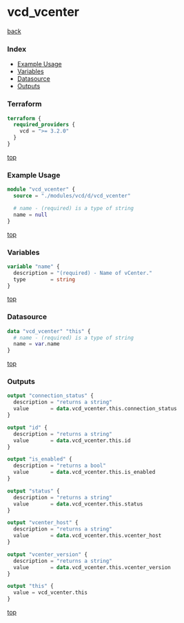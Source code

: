 # vcd_vcenter

[back](../vcd.md)

### Index

- [Example Usage](#example-usage)
- [Variables](#variables)
- [Datasource](#datasource)
- [Outputs](#outputs)

### Terraform

```terraform
terraform {
  required_providers {
    vcd = ">= 3.2.0"
  }
}
```

[top](#index)

### Example Usage

```terraform
module "vcd_vcenter" {
  source = "./modules/vcd/d/vcd_vcenter"

  # name - (required) is a type of string
  name = null
}
```

[top](#index)

### Variables

```terraform
variable "name" {
  description = "(required) - Name of vCenter."
  type        = string
}
```

[top](#index)

### Datasource

```terraform
data "vcd_vcenter" "this" {
  # name - (required) is a type of string
  name = var.name
}
```

[top](#index)

### Outputs

```terraform
output "connection_status" {
  description = "returns a string"
  value       = data.vcd_vcenter.this.connection_status
}

output "id" {
  description = "returns a string"
  value       = data.vcd_vcenter.this.id
}

output "is_enabled" {
  description = "returns a bool"
  value       = data.vcd_vcenter.this.is_enabled
}

output "status" {
  description = "returns a string"
  value       = data.vcd_vcenter.this.status
}

output "vcenter_host" {
  description = "returns a string"
  value       = data.vcd_vcenter.this.vcenter_host
}

output "vcenter_version" {
  description = "returns a string"
  value       = data.vcd_vcenter.this.vcenter_version
}

output "this" {
  value = vcd_vcenter.this
}
```

[top](#index)